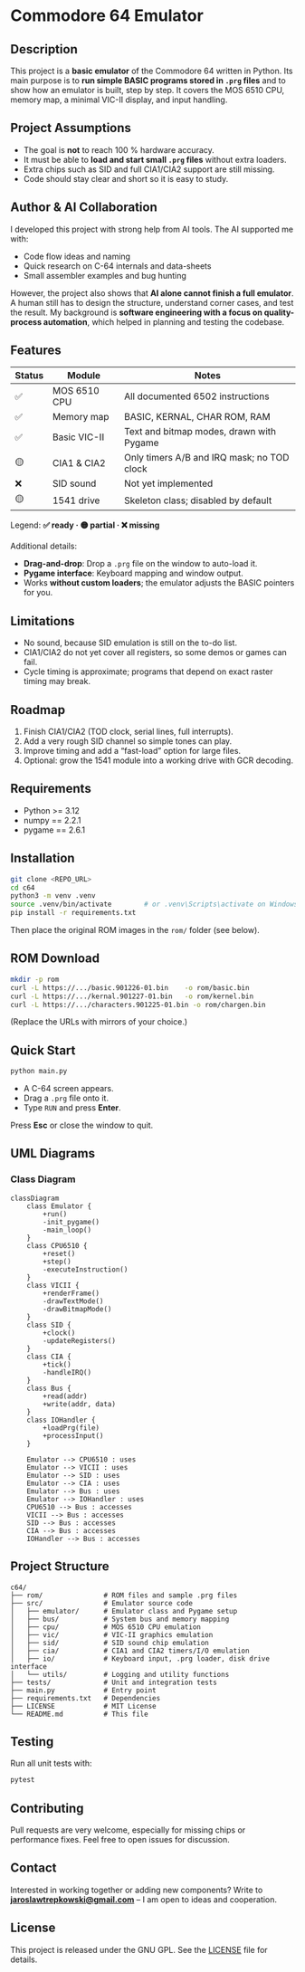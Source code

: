 # Commodore 64 Emulator

## Description

This project is a **basic emulator** of the Commodore 64 written in Python.
Its main purpose is to **run simple BASIC programs stored in `.prg` files** and to show how an emulator is built, step by step. It covers the MOS 6510 CPU, memory map, a minimal VIC-II display, and input handling.

## Project Assumptions

* The goal is **not** to reach 100 % hardware accuracy.
* It must be able to **load and start small `.prg` files** without extra loaders.
* Extra chips such as SID and full CIA1/CIA2 support are still missing.
* Code should stay clear and short so it is easy to study.

## Author & AI Collaboration

I developed this project with strong help from AI tools.
The AI supported me with:

* Code flow ideas and naming
* Quick research on C-64 internals and data-sheets
* Small assembler examples and bug hunting

However, the project also shows that **AI alone cannot finish a full emulator**. A human still has to design the structure, understand corner cases, and test the result.
My background is **software engineering with a focus on quality-process automation**, which helped in planning and testing the codebase.

## Features

| Status | Module       | Notes                                      |
| ------ | ------------ | ------------------------------------------ |
| ✅      | MOS 6510 CPU | All documented 6502 instructions           |
| ✅      | Memory map   | BASIC, KERNAL, CHAR ROM, RAM               |
| ✅      | Basic VIC-II | Text and bitmap modes, drawn with Pygame   |
| 🟡     | CIA1 & CIA2  | Only timers A/B and IRQ mask; no TOD clock |
| ❌      | SID sound    | Not yet implemented                        |
| 🟡     | 1541 drive   | Skeleton class; disabled by default        |

Legend: **✅ ready · 🟡 partial · ❌ missing**

Additional details:

* **Drag-and-drop**: Drop a `.prg` file on the window to auto-load it.
* **Pygame interface**: Keyboard mapping and window output.
* Works **without custom loaders**; the emulator adjusts the BASIC pointers for you.

## Limitations

* No sound, because SID emulation is still on the to-do list.
* CIA1/CIA2 do not yet cover all registers, so some demos or games can fail.
* Cycle timing is approximate; programs that depend on exact raster timing may break.

## Roadmap

1. Finish CIA1/CIA2 (TOD clock, serial lines, full interrupts).
2. Add a very rough SID channel so simple tones can play.
3. Improve timing and add a “fast-load” option for large files.
4. Optional: grow the 1541 module into a working drive with GCR decoding.

## Requirements

* Python >= 3.12
* numpy == 2.2.1
* pygame == 2.6.1

## Installation

```bash
git clone <REPO_URL>
cd c64
python3 -m venv .venv
source .venv/bin/activate        # or .venv\Scripts\activate on Windows
pip install -r requirements.txt
```

Then place the original ROM images in the `rom/` folder (see below).

## ROM Download

```bash
mkdir -p rom
curl -L https://.../basic.901226-01.bin    -o rom/basic.bin
curl -L https://.../kernal.901227-01.bin   -o rom/kernel.bin
curl -L https://.../characters.901225-01.bin -o rom/chargen.bin
```

(Replace the URLs with mirrors of your choice.)


## Quick Start

```bash
python main.py
```

* A C-64 screen appears.
* Drag a `.prg` file onto it.
* Type `RUN` and press **Enter**.

Press **Esc** or close the window to quit.


## UML Diagrams

### Class Diagram

```mermaid
classDiagram
    class Emulator {
        +run()
        -init_pygame()
        -main_loop()
    }
    class CPU6510 {
        +reset()
        +step()
        -executeInstruction()
    }
    class VICII {
        +renderFrame()
        -drawTextMode()
        -drawBitmapMode()
    }
    class SID {
        +clock()
        -updateRegisters()
    }
    class CIA {
        +tick()
        -handleIRQ()
    }
    class Bus {
        +read(addr)
        +write(addr, data)
    }
    class IOHandler {
        +loadPrg(file)
        +processInput()
    }

    Emulator --> CPU6510 : uses
    Emulator --> VICII : uses
    Emulator --> SID : uses
    Emulator --> CIA : uses
    Emulator --> Bus : uses
    Emulator --> IOHandler : uses
    CPU6510 --> Bus : accesses
    VICII --> Bus : accesses
    SID --> Bus : accesses
    CIA --> Bus : accesses
    IOHandler --> Bus : accesses
```

## Project Structure

```
c64/
├── rom/               # ROM files and sample .prg files
├── src/               # Emulator source code
│   ├── emulator/      # Emulator class and Pygame setup
│   ├── bus/           # System bus and memory mapping
│   ├── cpu/           # MOS 6510 CPU emulation
│   ├── vic/           # VIC-II graphics emulation
│   ├── sid/           # SID sound chip emulation
│   ├── cia/           # CIA1 and CIA2 timers/I/O emulation
│   ├── io/            # Keyboard input, .prg loader, disk drive interface
│   └── utils/         # Logging and utility functions
├── tests/             # Unit and integration tests
├── main.py            # Entry point
├── requirements.txt   # Dependencies
├── LICENSE            # MIT License
└── README.md          # This file
```

## Testing

Run all unit tests with:

```bash
pytest
```

## Contributing

Pull requests are very welcome, especially for missing chips or performance fixes.
Feel free to open issues for discussion.

## Contact

Interested in working together or adding new components?
Write to **[jaroslawtrepkowski@gmail.com](mailto:jaroslawtrepkowski@gmail.com)** – I am open to ideas and cooperation.

## License

This project is released under the GNU GPL. See the [LICENSE](LICENSE) file for details.
